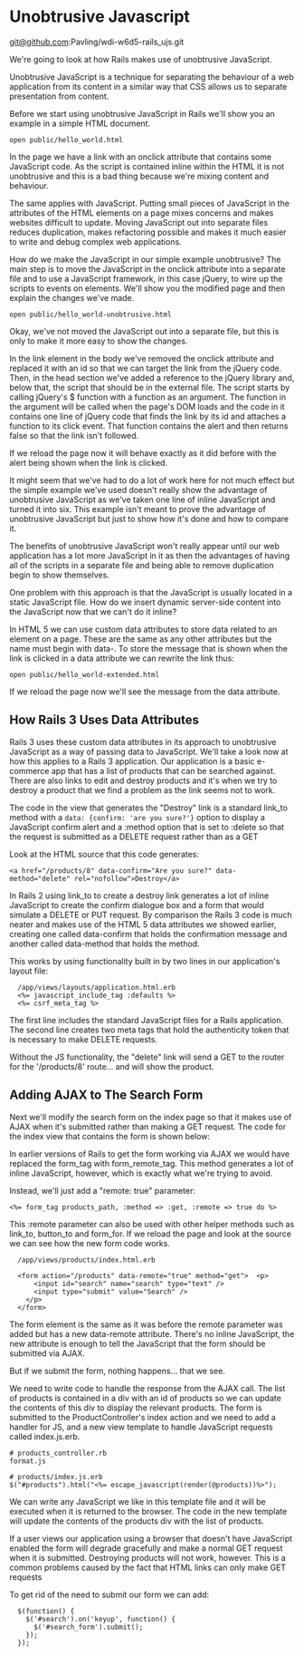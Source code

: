 # Unobtrusive Javascript

  git@github.com:Pavling/wdi-w6d5-rails_ujs.git

We're going to look at how Rails makes use of unobtrusive JavaScript.

Unobtrusive JavaScript is a technique for separating the behaviour of a web application from its content in a similar way that CSS allows us to separate presentation from content.

Before we start using unobtrusive JavaScript in Rails we'll show you an example in a simple HTML document.

    open public/hello_world.html


In the page we have a link with an onclick attribute that contains some JavaScript code. As the script is contained inline within the HTML it is not unobtrusive and this is a bad thing because we're mixing content and behaviour.

The same applies with JavaScript. Putting small pieces of JavaScript in the attributes of the HTML elements on a page mixes concerns and makes websites difficult to update. Moving JavaScript out into separate files reduces duplication, makes refactoring possible and makes it much easier to write and debug complex web applications.

How do we make the JavaScript in our simple example unobtrusive? The main step is to move the JavaScript in the onclick attribute into a separate file and to use a JavaScript framework, in this case jQuery, to wire up the scripts to events on elements. We'll show you the modified page and then explain the changes we've made.

    open public/hello_world-unobtrusive.html


Okay, we've not moved the JavaScript out into a separate file, but this is only to make it more easy to show the changes.

In the link element in the body we've removed the onclick attribute and replaced it with an id so that we can target the link from the jQuery code. Then, in the head section we've added a reference to the jQuery library and, below that, the script that should be in the external file. The script starts by calling jQuery's $ function with a function as an argument. The function in the argument will be called when the page's DOM loads and the code in it contains one line of jQuery code that finds the link by its id and attaches a function to its click event. That function contains the alert and then returns false so that the link isn't followed.

If we reload the page now it will behave exactly as it did before with the alert being shown when the link is clicked.

It might seem that we've had to do a lot of work here for not much effect but the simple example we've used doesn't really show the advantage of unobtrusive JavaScript as we've taken one line of inline JavaScript and turned it into six. This example isn't meant to prove the advantage of unobtrusive JavaScript but just to show how it's done and how to compare it.

The benefits of unobtrusive JavaScript won't really appear until our web application has a lot more JavaScript in it as then the advantages of having all of the scripts in a separate file and being able to remove duplication begin to show themselves.

One problem with this approach is that the JavaScript is usually located in a static JavaScript file. How do we insert dynamic server-side content into the JavaScript now that we can't do it inline?

In HTML 5 we can use custom data attributes to store data related to an element on a page. These are the same as any other attributes but the name must begin with data-. To store the message that is shown when the link is clicked in a data attribute we can rewrite the link thus:

    open public/hello_world-extended.html


If we reload the page now we'll see the message from the data attribute.


## How Rails 3 Uses Data Attributes

Rails 3 uses these custom data attributes in its approach to unobtrusive JavaScript as a way of passing data to JavaScript. We'll take a look now at how this applies to a Rails 3 application. Our application is a basic e-commerce app that has a list of products that can be searched against. There are also links to edit and destroy products and it's when we try to destroy a product that we find a problem as the link seems not to work.

The code in the view that generates the "Destroy" link is a standard link_to method with a `data: {confirm: 'are you sure?'}` option to display a JavaScript confirm alert and a :method option that is set to :delete so that the request is submitted as a DELETE request rather than as a GET

Look at the HTML source that this code generates:


    <a href="/products/8" data-confirm="Are you sure?" data-method="delete" rel="nofollow">Destroy</a>


In Rails 2 using link_to to create a destroy link generates a lot of inline JavaScript to create the confirm dialogue box and a form that would simulate a DELETE or PUT request. By comparison the Rails 3 code is much neater and makes use of the HTML 5 data attributes we showed earlier, creating one called data-confirm that holds the confirmation message and another called data-method that holds the method.

This works by using functionality built in by two lines in our application's layout file:

```
  /app/views/layouts/application.html.erb
  <%= javascript_include_tag :defaults %>
  <%= csrf_meta_tag %>
```

The first line includes the standard JavaScript files for a Rails application. The second line creates two meta tags that hold the authenticity token that is necessary to make DELETE requests.

Without the JS functionality, the "delete" link will send a GET to the router for the '/products/8' route... and will show the product.


## Adding AJAX to The Search Form

Next we'll modify the search form on the index page so that it makes use of AJAX when it's submitted rather than making a GET request. The code for the index view that contains the form is shown below:


In earlier versions of Rails to get the form working via AJAX we would have replaced the form_tag with form_remote_tag. This method generates a lot of inline JavaScript, however, which is exactly what we're trying to avoid.

Instead, we'll just add a "remote: true" parameter:

    <%= form_tag products_path, :method => :get, :remote => true do %>

This :remote parameter can also be used with other helper methods such as link_to, button_to and form_for. If we reload the page and look at the source we can see how the new form code works.

```
  /app/views/products/index.html.erb

  <form action="/products" data-remote="true" method="get">  <p>
      <input id="search" name="search" type="text" />
      <input type="submit" value="Search" />
    </p>
  </form>
```

The form element is the same as it was before the remote parameter was added but has a new data-remote attribute. There's no inline JavaScript, the new attribute is enough to tell the JavaScript that the form should be submitted via AJAX.

But if we submit the form, nothing happens... that we see.

We need to write code to handle the response from the AJAX call. The list of products is contained in a div with an id of products so we can update the contents of this div to display the relevant products. The form is submitted to the ProductController's index action and we need to add a handler for JS, and a new view template to handle JavaScript requests called index.js.erb.


    # products_controller.rb
    format.js

    # products/index.js.erb
    $("#products").html("<%= escape_javascript(render(@products))%>");


We can write any JavaScript we like in this template file and it will be executed when it is returned to the browser. The code in the new template will update the contents of the products div with the list of products.


If a user views our application using a browser that doesn't have JavaScript enabled the form will degrade gracefully and make a normal GET request when it is submitted. Destroying products will not work, however. This is a common problems caused by the fact that HTML links can only make GET requests


To get rid of the need to submit our form we can add:

```
  $(function() {
    $('#search').on('keyup', function() {
      $('#search_form').submit();
    });
  });
```
